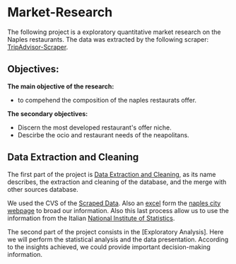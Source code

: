 # Market-Research

The following project is a exploratory quantitative market research on the Naples restaurants. The data was extracted by the following scraper: [TripAdvisor-Scraper](https://github.com/juanm-vallejo/TripAdvisorScraper-). 

## Objectives:

**The main objective of the research:**
- to compehend the composition of the naples restaurats offer.

**The secondary objectives:**
- Discern the most developed restaurant's offer niche.
- Descirbe the ocio and restaurant needs of the neapolitans.

## Data Extraction and Cleaning

The first part of the project is [Data Extraction and Cleaning](https://github.com/juanm-vallejo/Market-Research/blob/main/Data%20Extraction%20and%20Cleaning.ipynb), as its name describes, the extraction and cleaning of the database, and the merge with other sources database.

We used the CVS of the [Scraped Data](https://github.com/juanm-vallejo/Market-Research/blob/main/ScrapedData.cvs).
Also an [excel](https://github.com/juanm-vallejo/Market-Research/blob/main/Stradario_del_Comune_di_Napoli_ordinato_per_municipalita_quartieri_toponimi_aggiornato_al_2_12_2019.xlsx) form the [naples city webpage](https://www.comune.napoli.it/home) to broad our information. Also this last process allow us to use the information from the Italian [National Institute of Statistics](https://www.istat.it/).  

The second part of the project consists in the [Exploratory Analysis]. Here we will perform the statistical analysis and the data presentation. According to the insights achieved, we could provide important decision-making information.
